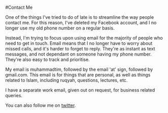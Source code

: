 [title: Contact Muhammad Tim Humble - muhammadtim.com]:/
[menu: Contact Me]:/
[order: 3]:/

#Contact Me

One of the things I've tried to do of late is to streamline the way people contact me. For this reason, I've deleted my Facebook account, and I no longer use my old phone number on a regular basis. 

Instead, I'm trying to focus upon using email for the majority of people who need to get in touch. Email means that I no longer have to worry about missed calls, and it's harder to forget to reply. They're as instant as text messages, and not dependant on someone having my phone number. They're also easy to track and prioritise.

My email is muhammadtim, followed by the email 'at' sign, followed by gmail.com. This email is for things that are personal, as well as things related to Islam, including ruqyah, questions, lectures, etc.

I have a separate work email, given out on request, for business related queries.

You can also follow me on [twitter](http://twitter.com/muhammadtim).

